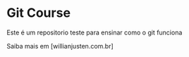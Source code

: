# Git Course

Este é um repositorio teste para ensinar como o git funciona

Saiba mais em [willianjusten.com.br]

